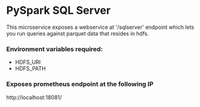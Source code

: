 # PySpark SQL Server

This microservice exposes a webservice at '/sqlserver' endpoint which lets you
run queries against parquet data that resides in hdfs.


### Environment variables required:

* HDFS_URI
* HDFS_PATH

### Exposes prometheus endpoint at the following IP
http://localhost:18081/